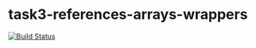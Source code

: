 # task3-references-arrays-wrappers

[![Build Status](https://travis-ci.com/itmo-java-basics-2020/task-3-string-spring-swing-VGrokhotov.svg?branch=master)](https://travis-ci.com/itmo-java-basics-2020/task-3-string-spring-swing-VGrokhotov)

